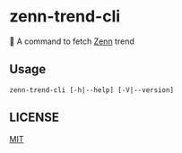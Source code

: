 # zenn-trend-cli

📝 A command to fetch [Zenn](https://zenn.dev) trend

## Usage

```
zenn-trend-cli [-h|--help] [-V|--version]
```

## LICENSE

[MIT](./LICENSE)
